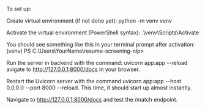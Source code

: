 To set up:

Create virtual environment (if not done yet):
python -m venv venv

Activate the virtual environment (PowerShell syntax):
.\venv\Scripts\Activate

You should see something like this in your terminal prompt after activation:
(venv) PS C:\Users\YourName\resume-screening-nlp>


Run the server in backend with the command: 
uvicorn app:app --reload
avigate to http://127.0.0.1:8000/docs in your browser.

Restart the Uvicorn server with the command uvicorn app:app --host 0.0.0.0 --port 8000 --reload. This time, it should start up almost instantly.

Navigate to http://127.0.0.1:8000/docs and test the /match endpoint.